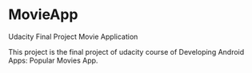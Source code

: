 # MovieApp
Udacity Final Project Movie Application

This project is the final project of udacity course of Developing Android Apps: Popular Movies App.
